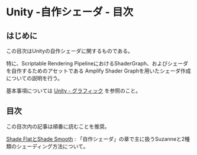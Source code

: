 # Unity -自作シェーダ - 目次

## はじめに

この目次はUnityの自作シェーダに関するものである。

特に、Scriptable Rendering PipelineにおけるShaderGraph、およびシェーダを自作するためのアセットである Amplify Shader Graphを用いたシェーダ作成についての説明を行う。

基本事項については [Unity - グラフィック](./../unity_graphic/index.md) を参照のこと。

## 目次

この目次内の記事は順番に読むことを推奨。

[Shade FlatとShade Smooth](./shade_type/shade_type.md)
: 「自作シェーダ」の章で主に扱うSuzanneと2種類のシェーディング方法について。



